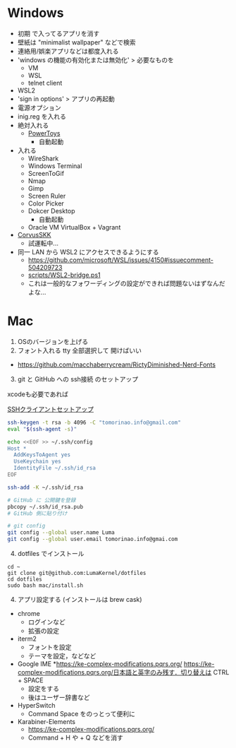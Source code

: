 
# Windows

- 初期 で入ってるアプリを消す
- 壁紙は "minimalist wallpaper" などで検索
- 連絡用/娯楽アプリなどは都度入れる
- 'windows の機能の有効化または無効化' > 必要なものを
  - VM
  - WSL
  - telnet client
- WSL2
- 'sign in options' > アプリの再起動
- 電源オプション
- inig.reg を入れる
- 絶対入れる
  - [PowerToys](https://github.com/microsoft/PowerToys)
    - 自動起動
- 入れる
  - WireShark
  - Windows Terminal
  - ScreenToGif
  - Nmap
  - Gimp
  - Screen Ruler
  - Color Picker
  - Dokcer Desktop
    - 自動起動
  - Oracle VM VirtualBox + Vagrant
- [CorvusSKK](https://nathancorvussolis.github.io/)
  - 試運転中...
- 同一 LAN から WSL2 にアクセスできるようにする
  - https://github.com/microsoft/WSL/issues/4150#issuecomment-504209723
  - [scripts/WSL2-bridge.ps1](scripts/WSL2-bridge.ps1)
  - これは一般的なフォワーディングの設定ができれば問題ないはずなんだよな...




# Mac

1. OSのバージョンを上げる
2. フォント入れる
  tty 全部選択して 開けばいい
  - https://github.com/macchaberrycream/RictyDiminished-Nerd-Fonts
3. git と GitHub への ssh接続 のセットアップ

xcodeも必要であれば

[SSHクライアントセットアップ](https://help.github.com/en/github/authenticating-to-github/connecting-to-github-with-ssh)

```bash
ssh-keygen -t rsa -b 4096 -C "tomorinao.info@gmail.com"
eval "$(ssh-agent -s)"

echo <<EOF >> ~/.ssh/config
Host *
  AddKeysToAgent yes
  UseKeychain yes
  IdentityFile ~/.ssh/id_rsa
EOF

ssh-add -K ~/.ssh/id_rsa

# GitHub に 公開鍵を登録
pbcopy ~/.ssh/id_rsa.pub
# GitHub 側に貼り付け

# git config
git config --global user.name Luma
git config --global user.email tomorinao.info@gmai.com

```

4. dotfiles でインストール

```
cd ~
git clone git@github.com:LumaKernel/dotfiles
cd dotfiles
sudo bash mac/install.sh
```

4. アプリ設定する (インストールは brew cask)
  - chrome
    * ログインなど
    * 拡張の設定
  - iterm2
    * フォントを設定
    * テーマを設定，などなど
  - Google IME
    *https://ke-complex-modifications.pqrs.org/ https://ke-complex-modifications.pqrs.org/日本語と英字のみ残す．切り替えは CTRL + SPACE
    * 設定をする
    * 後はユーザー辞書など
  - HyperSwitch
    * Command Space をのっとって便利に
  - Karabiner-Elements
    * https://ke-complex-modifications.pqrs.org/
    * Command + H や + Q などを消す


